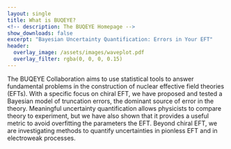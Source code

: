 ```yaml
---
layout: single
title: What is BUQEYE?
<!-- description: The BUQEYE Homepage -->
show_downloads: false
excerpt: "Bayesian Uncertainty Quantification: Errors in Your EFT"
header:
  overlay_image: /assets/images/waveplot.pdf
  overlay_filter: rgba(0, 0, 0, 0.15)
---
```


The BUQEYE Collaboration aims to use statistical tools to answer fundamental problems in the construction of nuclear effective field theories (EFTs).
With a specific focus on chiral EFT, we have proposed and tested a Bayesian model of truncation errors, the dominant source of error in the theory.
Meaningful uncertainty quantification allows physicists to compare theory to experiment, but we have also shown that it provides a useful metric to avoid overfitting the parameters the EFT.
Beyond chiral EFT, we are investigating methods to quantify uncertainties in pionless EFT and in electroweak processes.
